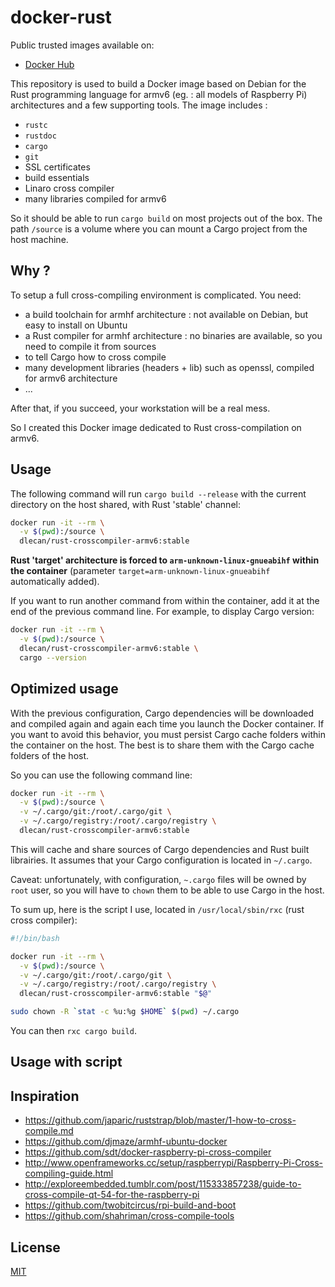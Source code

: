 # docker-rust

Public trusted images available on:

* [Docker Hub](https://registry.hub.docker.com/u/dlecan/rust-crosscompiler-armv6/)

This repository is used to build a Docker image based on Debian for the Rust programming language for armv6 (eg. : all models of Raspberry Pi) architectures and a few supporting tools. The image includes :
- `rustc`
- `rustdoc`
- `cargo`
- `git`
- SSL certificates
- build essentials
- Linaro cross compiler
- many libraries compiled for armv6

So it should be able to run `cargo build` on most projects out of the box. The path `/source` is a volume where you can mount a Cargo project from the host machine.

## Why ?

To setup a full cross-compiling environment is complicated. You need:
- a build toolchain for armhf architecture : not available on Debian, but easy to install on Ubuntu
- a Rust compiler for armhf architecture : no binaries are available, so you need to compile it from sources
- to tell Cargo how to cross compile
- many development libraries (headers + lib) such as openssl, compiled for armv6 architecture
- ...

After that, if you succeed, your workstation will be a real mess.

So I created this Docker image dedicated to Rust cross-compilation on armv6.

## Usage

The following command will run `cargo build --release` with the current directory on the host shared, with Rust 'stable' channel:

```bash
docker run -it --rm \
  -v $(pwd):/source \
  dlecan/rust-crosscompiler-armv6:stable
```

**Rust 'target' architecture is forced to `arm-unknown-linux-gnueabihf` within the container** (parameter `target=arm-unknown-linux-gnueabihf` automatically added).

If you want to run another command from within the container, add it at the end of the previous command line.
For example, to display Cargo version:

```bash
docker run -it --rm \
  -v $(pwd):/source \
  dlecan/rust-crosscompiler-armv6:stable \
  cargo --version
```

## Optimized usage

With the previous configuration, Cargo dependencies will be downloaded and compiled again and again each time you launch the Docker container.
If you want to avoid this behavior, you must persist Cargo cache folders within the container on the host. The best is to share them with the Cargo cache folders of the host.

So you can use the following command line:

```bash
docker run -it --rm \
  -v $(pwd):/source \
  -v ~/.cargo/git:/root/.cargo/git \
  -v ~/.cargo/registry:/root/.cargo/registry \
  dlecan/rust-crosscompiler-armv6:stable
```

This will cache and share sources of Cargo dependencies and Rust built librairies. It assumes that your Cargo configuration is located in `~/.cargo`.

Caveat: unfortunately, with configuration, `~.cargo` files will be owned by `root` user, so you will have to `chown` them to be able to use Cargo in the host.

To sum up, here is the script I use, located in `/usr/local/sbin/rxc` (rust cross compiler):

```bash
#!/bin/bash

docker run -it --rm \
  -v $(pwd):/source \
  -v ~/.cargo/git:/root/.cargo/git \
  -v ~/.cargo/registry:/root/.cargo/registry \
  dlecan/rust-crosscompiler-armv6:stable "$@"

sudo chown -R `stat -c %u:%g $HOME` $(pwd) ~/.cargo
```

You can then `rxc cargo build`.

## Usage with script

## Inspiration

- https://github.com/japaric/ruststrap/blob/master/1-how-to-cross-compile.md
- https://github.com/djmaze/armhf-ubuntu-docker
- https://github.com/sdt/docker-raspberry-pi-cross-compiler
- http://www.openframeworks.cc/setup/raspberrypi/Raspberry-Pi-Cross-compiling-guide.html
- http://exploreembedded.tumblr.com/post/115333857238/guide-to-cross-compile-qt-54-for-the-raspberry-pi
- https://github.com/twobitcircus/rpi-build-and-boot
- https://github.com/shahriman/cross-compile-tools


## License

[MIT](http://opensource.org/licenses/MIT)
